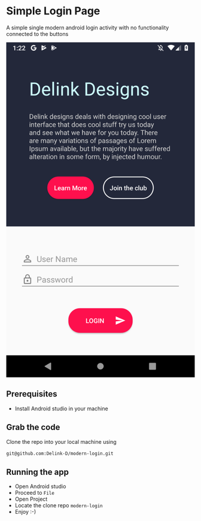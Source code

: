 # Simple Login Page

A simple single modern android login activity with no functionality connected to the buttons

![Instagram clone login page](https://raw.githubusercontent.com/Delink-D/modern-login/master/screen-shot/login-2.png)

## Prerequisites

* Install Android studio in your machine

## Grab the code

Clone the repo into your local machine using

```bash
git@github.com:Delink-D/modern-login.git
```

## Running the app

* Open Android studio
* Proceed to `File`
* Open Project
* Locate the clone repo `modern-login`
* Enjoy :-)
